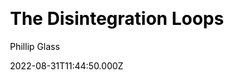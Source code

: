 ---
title: The Disintegration Loops
github: https://github.com/earthytonez/earthyappz
website_url:  https://www.youtube.com/watch?v=mjnAE5go9dI&authuser=0
youtube_id: mjnAE5go9dI
demo: https://img.youtube.com/vi/mjnAE5go9dI/0.jpg
author: Phillip Glass
author_link: https://squarepusher.net/
author_twitter: https://twitter.com/squarepusher
date: 2022-08-31T11:44:50.000Z
description: Resource short description, it will be the meta description for the theme also.
ssg:
  - Undefined
css:
  - Aesthetic
cms:
  - Undefined
tags:
  - Native App
  - Windows
  - Mac OS X
categories:
  - Aesthetic
draft: false
publish_date: "2022-05-03T15:17:26Z"
update_date: "2022-08-10T18:31:45Z"
---